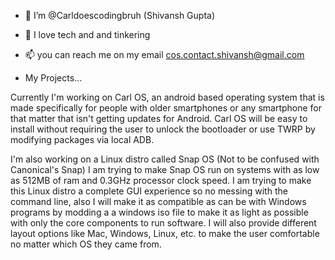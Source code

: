 - 👋 I’m @Carldoescodingbruh (Shivansh Gupta)
- 👀 I love tech and and tinkering
- 📫 you can reach me on my email cos.contact.shivansh@gmail.com

- My Projects...

Currently I'm working on Carl OS, an android based operating system that is made
specifically for people with older smartphones or any smartphone for that matter
that isn't getting updates for Android. Carl OS will be easy to install without
requiring the user to unlock the bootloader or use TWRP by modifying packages
via local ADB.

I'm also working on a Linux distro called Snap OS (Not to be confused with Canonical's Snap)
I am trying to make Snap OS run on systems with as low as 512MB of ram and 0.3GHz processor
clock speed. I am trying to make this Linux distro a complete GUI experience
so no messing with the command line, also I will make it as compatible as
can be with Windows programs by modding a a windows iso file to make it as light as possible with only the core components to run software. I will also provide different layout options like Mac, Windows, Linux, etc. to make the user comfortable no matter which OS they came from.

<!---
Carldoescodingbruh/Carldoescodingbruh is a ✨ special ✨ repository because its `README.md` (this file) appears on your GitHub profile.
You can click the Preview link to take a look at your changes.
--->
